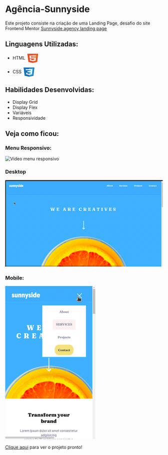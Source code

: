 # Agência-Sunnyside
Este projeto consiste na criação de uma Landing Page, desafio do site Frontend Mentor 
[Sunnyside agency landing page](https://www.frontendmentor.io/challenges/sunnyside-agency-landing-page-7yVs3B6ef)


## Linguagens Utilizadas:
- HTML <img align="center" alt="HTML" height="30" width="40" src="https://raw.githubusercontent.com/devicons/devicon/master/icons/html5/html5-original.svg">

- CSS  <img align="center" alt="CSS" height="30" width="40" src="https://raw.githubusercontent.com/devicons/devicon/master/icons/css3/css3-original.svg">

## Habilidades Desenvolvidas:
- Display Grid
- Display Flex
- Variáveis
- Responsividade

## Veja como ficou:

### Menu Responsivo:
 <img src="./Readme/Menu-responsivo.gif" alt="Video menu responsivo">
   

### Desktop
 <img src="./Readme/Desktop.gif" alt="gif do projeto em tela desktop">
 
### Mobile:
  <img src="./Readme/Mobile.gif" alt="gif do projeto em tela mobile">

[Clique aqui]( https://jessica-os.github.io/Agencia-Sunnyside/) para ver o projeto pronto!
